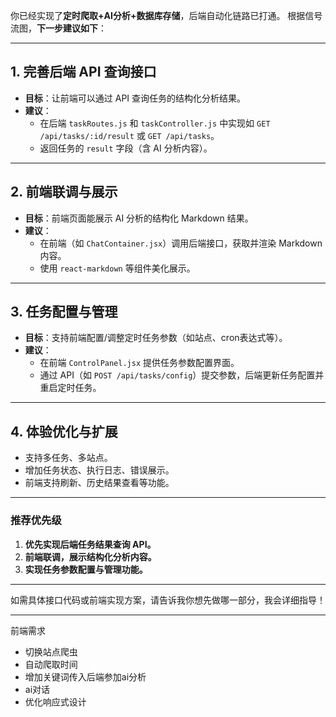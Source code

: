 你已经实现了**定时爬取+AI分析+数据库存储**，后端自动化链路已打通。
根据信号流图，**下一步建议如下**：

---

## 1. 完善后端 API 查询接口

- **目标**：让前端可以通过 API 查询任务的结构化分析结果。
- **建议**：
  - 在后端 `taskRoutes.js` 和 `taskController.js` 中实现如 `GET /api/tasks/:id/result` 或 `GET /api/tasks`。
  - 返回任务的 `result` 字段（含 AI 分析内容）。

---

## 2. 前端联调与展示

- **目标**：前端页面能展示 AI 分析的结构化 Markdown 结果。
- **建议**：
  - 在前端（如 `ChatContainer.jsx`）调用后端接口，获取并渲染 Markdown 内容。
  - 使用 `react-markdown` 等组件美化展示。

---

## 3. 任务配置与管理

- **目标**：支持前端配置/调整定时任务参数（如站点、cron表达式等）。
- **建议**：
  - 在前端 `ControlPanel.jsx` 提供任务参数配置界面。
  - 通过 API（如 `POST /api/tasks/config`）提交参数，后端更新任务配置并重启定时任务。

---

## 4. 体验优化与扩展

- 支持多任务、多站点。
- 增加任务状态、执行日志、错误展示。
- 前端支持刷新、历史结果查看等功能。

---

### 推荐优先级

1. **优先实现后端任务结果查询 API。**
2. **前端联调，展示结构化分析内容。**
3. **实现任务参数配置与管理功能。**

---

如需具体接口代码或前端实现方案，请告诉我你想先做哪一部分，我会详细指导！

---

前端需求

- 切换站点爬虫
- 自动爬取时间
- 增加关键词传入后端参加ai分析
- ai对话
- 优化响应式设计